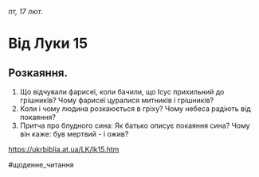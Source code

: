 
_пт, 17 лют._

# Від Луки 15

## Розкаяння.
1. Що відчували фарисеї, коли бачили, що Ісус прихильний до грішників? Чому фарисеї цуралися митників і грішників?
2. Коли і чому людина розкаюється в гріху? Чому небеса радіють від покаяння?
3. Притча про блудного сина: Як батько описує покаяння сина? Чому він каже: був мертвий - і ожив?

https://ukrbiblia.at.ua/LK/lk15.htm

#щоденне_читання
